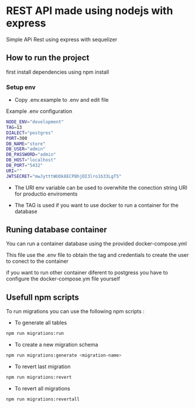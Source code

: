# REST API made using nodejs with express

Simple APi Rest using express with sequelizer

## How to run the project

first install dependencies using npm install

### Setup env

- Copy .env.example to .env and edit file

Example .env configuration

```bash
NODE_ENV="development"
TAG=13
DIALECT="postgres"
PORT=300
DB_NAME="store"
DB_USER="admin"
DB_PASSWORD="admin"
DB_HOST="localhost"
DB_PORT="5432"
URI=""
JWTSECRET="mwJytttWUOk8ECPBhjDI3lro1b33LgT5"
```

- The URI env variable can be used to overwhite the conection string URI for productio enviroments

- The TAG is used if you want to use docker to run a container for the database

## Runing database container

You can run a container database using the provided docker-compose.yml

This file use the .env file to obtain the tag and credentials to create the user to conect to the container

if you want to run other container diferent to postgress you have to configure the docker-compose.ym file yourself

## Usefull npm scripts

To run migrations you can use the following npm scripts :

- To generate all tables

```bash
npm run migrations:run
```

- To create a new migration schema

```bash
npm run migrations:generate <migration-name>
```

- To revert last migration

```bash
npm run migrations:revert
```

- To revert all migrations

```bash
npm run migrations:revertall
```
